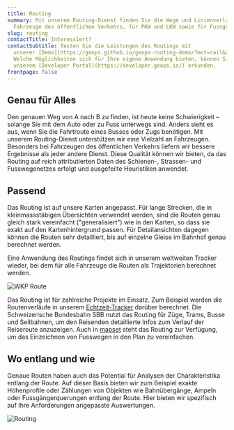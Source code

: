 ```yaml
---
title: Routing
summary: Mit unserem Routing-Dienst finden Sie die Wege und Linienverläufe für
  Fahrzeuge des öffentlichen Verkehrs, für PKW und LKW sowie für Fussgänger.
slug: routing
contactTitle: Interessiert?
contactSubtitle: Testen Sie die Leistungen des Routings mit
  unserer [Demo](https://geops.github.io/geops-routing-demo/?mot=rail&resolve-hops=false&via=!ea8f400924c27e0a%7C!df7a9a3dec3a3960&x=979136.73&y=5881128.6&z=8.132015913583293).
  Welche Möglichkeiten sich für Ihre eigene Anwendung bieten, können Sie auch in
  unserem [Developer Portal](https://developer.geops.io/) erkunden.
frontpage: false
---
```

## Genau für Alles

Den genauen Weg von A nach B zu finden, ist heute keine Schwierigkeit – solange Sie mit dem Auto oder zu Fuss unterwegs sind. Anders sieht es aus, wenn Sie die Fahrtroute eines Busses oder Zugs benötigen. Mit unserem Routing-Dienst unterstützen wir eine Vielzahl an Fahrzeugen. Besonders bei Fahrzeugen des öffentlichen Verkehrs liefern wir bessere Ergebnisse als jeder andere Dienst. Diese Qualität können wir bieten, da das Routing auf reich attributierten Daten des Schienen-, Strassen- und Fusswegenetzes erfolgt und ausgefeilte Heuristiken anwendet. 

## Passend

Das Routing ist auf unsere Karten angepasst. Für lange Strecken, die in kleinmassstäbigen Übersichten verwendet werden, sind die Routen genau gleich stark vereinfacht ("generalisiert") wie in den Karten, so dass sie exakt auf den Kartenhintergrund passen. Für Detailansichten dagegen können die Routen sehr detailliert, bis auf einzelne Gleise im Bahnhof genau berechnet werden.

Eine Anwendung des Routings findet sich in unserem weltweiten Tracker wieder, bei dem für alle Fahrzeuge die Routen als Trajektorien berechnet werden.

![WKP Route](/images/solution/routing/wkp.jpg "WKP Route")

Das Routing ist für zahlreiche Projekte im Einsatz. Zum Beispiel werden die Routenverläufe in unserem [Echtzeit-Tracker](https://maps2.trafimage.ch/ch.sbb.netzkarte?baselayers=ch.sbb.netzkarte,ch.sbb.netzkarte.dark,ch.sbb.netzkarte.luftbild.group,ch.sbb.netzkarte.landeskarte,ch.sbb.netzkarte.landeskarte.grau&lang=de&layers=ch.sbb.puenktlichkeit-all&x=925472&y=5920000&z=9) darüber berechnet. Die Schweizerische Bundesbahn SBB nutzt das Routing für Züge, Trams, Busse und Seilbahnen, um den Reisenden detaillierte Infos zum Verlauf der Reiseroute anzuzeigen. Auch in [mapset](https://mapset.io/) steht das Routing zur Verfügung, um das Einzeichnen von Fusswegen in den Plan zu vereinfachen.

## Wo entlang und wie

Genaue Routen haben auch das Potential für Analysen der Charakteristika entlang der Route. Auf dieser Basis bieten wir zum Beispiel exakte Höhenprofile oder Zählungen von Objekten wie Bahnübergänge, Ampeln oder Fussgängerquerungen entlang der Route. Hier bieten wir spezifisch auf Ihre Anforderungen angepasste Auswertungen.

![Routing](/images/solution/routing/Hoehenprofil.png "Routing")